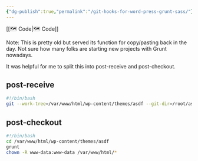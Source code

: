 ```yaml
---
{"dg-publish":true,"permalink":"/git-hooks-for-word-press-grunt-sass/"}
---
```



[[🗺 Code\|🗺 Code]]

Note: This is pretty old but served its function for copy/pasting back in the day. Not sure how many folks are starting new projects with Grunt nowadays.

It was helpful for me to split this into post-receive and post-checkout.

## post-receive

```bash
#!/bin/bash
git --work-tree=/var/www/html/wp-content/themes/asdf --git-dir=/root/asdf.git checkout -f
```

## post-checkout

```bash
#!/bin/bash
cd /var/www/html/wp-content/themes/asdf
grunt
chown -R www-data:www-data /var/www/html/*
```
